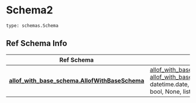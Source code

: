 # Schema2
```
type: schemas.Schema
```

## Ref Schema Info
Ref Schema | Input Type | Output Type
---------- | ---------- | -----------
[**allof_with_base_schema.AllofWithBaseSchema**](../../../../../../../components/schema/allof_with_base_schema.md) | [allof_with_base_schema.AllofWithBaseSchemaDictInput](../../../../../../../components/schema/allof_with_base_schema.md#allofwithbaseschemadictinput), [allof_with_base_schema.AllofWithBaseSchemaDict](../../../../../../../components/schema/allof_with_base_schema.md#allofwithbaseschemadict), str, datetime.date, datetime.datetime, uuid.UUID, int, float, bool, None, list, tuple, bytes, io.FileIO, io.BufferedReader | [allof_with_base_schema.AllofWithBaseSchemaDict](../../../../../../../components/schema/allof_with_base_schema.md#allofwithbaseschemadict), str, float, int, bool, None, tuple, bytes, io.FileIO
